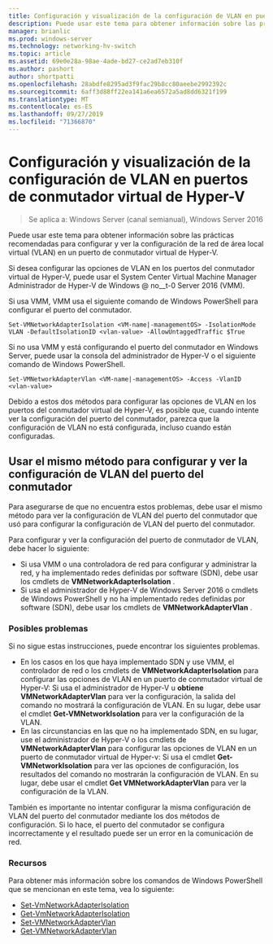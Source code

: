 ```yaml
---
title: Configuración y visualización de la configuración de VLAN en puertos de conmutador virtual de Hyper-V
description: Puede usar este tema para obtener información sobre las prácticas recomendadas para configurar y ver la configuración de la red de área local virtual (VLAN) en un puerto de conmutador virtual de Hyper-V en Windows Server 2016.
manager: brianlic
ms.prod: windows-server
ms.technology: networking-hv-switch
ms.topic: article
ms.assetid: 69e0e28a-98ae-4ade-bd27-ce2ad7eb310f
ms.author: pashort
author: shortpatti
ms.openlocfilehash: 28abdfe8295ad3f9fac29b8cc80aeebe2992392c
ms.sourcegitcommit: 6aff3d88ff22ea141a6ea6572a5ad8dd6321f199
ms.translationtype: MT
ms.contentlocale: es-ES
ms.lasthandoff: 09/27/2019
ms.locfileid: "71366870"
---
```

# <a name="configure-and-view-vlan-settings-on-hyper-v-virtual-switch-ports"></a>Configuración y visualización de la configuración de VLAN en puertos de conmutador virtual de Hyper-V

>Se aplica a: Windows Server (canal semianual), Windows Server 2016

Puede usar este tema para obtener información sobre las prácticas recomendadas para configurar y ver la configuración de la red de área local virtual (VLAN) en un puerto de conmutador virtual de Hyper-V.

Si desea configurar las opciones de VLAN en los puertos del conmutador virtual de Hyper-V, puede usar el System Center Virtual Machine Manager Administrador de Hyper-V de Windows @ no__t-0 Server 2016 (VMM).

Si usa VMM, VMM usa el siguiente comando de Windows PowerShell para configurar el puerto del conmutador.

```
Set-VMNetworkAdapterIsolation <VM-name|-managementOS> -IsolationMode VLAN -DefaultIsolationID <vlan-value> -AllowUntaggedTraffic $True
```
Si no usa VMM y está configurando el puerto del conmutador en Windows Server, puede usar la consola del administrador de Hyper-V o el siguiente comando de Windows PowerShell.
```
Set-VMNetworkAdapterVlan <VM-name|-managementOS> -Access -VlanID <vlan-value>
```

Debido a estos dos métodos para configurar las opciones de VLAN en los puertos del conmutador virtual de Hyper-V, es posible que, cuando intente ver la configuración del puerto del conmutador, parezca que la configuración de VLAN no está configurada, incluso cuando están configuradas.

## <a name="use-the-same-method-to-configure-and-view-switch-port-vlan-settings"></a>Usar el mismo método para configurar y ver la configuración de VLAN del puerto del conmutador

Para asegurarse de que no encuentra estos problemas, debe usar el mismo método para ver la configuración de VLAN del puerto del conmutador que usó para configurar la configuración de VLAN del puerto del conmutador.

Para configurar y ver la configuración del puerto de conmutador de VLAN, debe hacer lo siguiente:

- Si usa VMM o una controladora de red para configurar y administrar la red, y ha implementado redes definidas por software (SDN), debe usar los cmdlets de **VMNetworkAdapterIsolation** . 
- Si usa el administrador de Hyper-V de Windows Server 2016 o cmdlets de Windows PowerShell y no ha implementado redes definidas por software (SDN), debe usar los cmdlets de **VMNetworkAdapterVlan** .

### <a name="possible-issues"></a>Posibles problemas

Si no sigue estas instrucciones, puede encontrar los siguientes problemas.

- En los casos en los que haya implementado SDN y use VMM, el controlador de red o los cmdlets de **VMNetworkAdapterIsolation** para configurar las opciones de VLAN en un puerto de conmutador virtual de Hyper-V: Si usa el administrador de Hyper-V u **obtiene VMNetworkAdapterVlan** para ver la configuración, la salida del comando no mostrará la configuración de VLAN. En su lugar, debe usar el cmdlet **Get-VMNetworkIsolation** para ver la configuración de la VLAN.
- En las circunstancias en las que no ha implementado SDN, en su lugar, use el administrador de Hyper-V o los cmdlets de **VMNetworkAdapterVlan** para configurar las opciones de VLAN en un puerto de conmutador virtual de Hyper-v: Si usa el cmdlet **Get-VMNetworkIsolation** para ver las opciones de configuración, los resultados del comando no mostrarán la configuración de VLAN. En su lugar, debe usar el cmdlet **Get VMNetworkAdapterVlan** para ver la configuración de la VLAN.

También es importante no intentar configurar la misma configuración de VLAN del puerto del conmutador mediante los dos métodos de configuración. Si lo hace, el puerto del conmutador se configura incorrectamente y el resultado puede ser un error en la comunicación de red.

### <a name="resources"></a>Recursos

Para obtener más información sobre los comandos de Windows PowerShell que se mencionan en este tema, vea lo siguiente:

- [Set-VmNetworkAdapterIsolation](https://technet.microsoft.com/library/dn464283.aspx)
- [Get-VmNetworkAdapterIsolation](https://technet.microsoft.com/library/dn464277.aspx)
- [Set-VMNetworkAdapterVlan](https://technet.microsoft.com/library/hh848475.aspx)
- [Get-VMNetworkAdapterVlan](https://technet.microsoft.com/library/hh848516.aspx)





